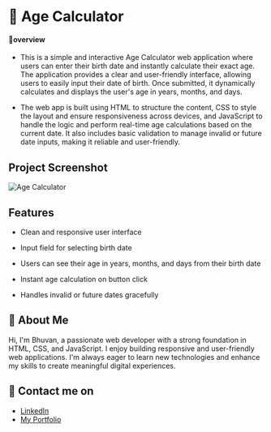 # 🧮 Age Calculator 

#### 🔰overview
- This is a simple and interactive Age Calculator web application where users can enter their birth date and instantly calculate their exact age. The application provides a clear and user-friendly interface, allowing users to easily input their date of birth. Once submitted, it dynamically calculates and displays the user's age in years, months, and days.

- The web app is built using HTML to structure the content, CSS to style the layout and ensure responsiveness across devices, and JavaScript to handle the logic and perform real-time age calculations based on the current date. It also includes basic validation to manage invalid or future date inputs, making it reliable and user-friendly.
 ## Project Screenshot
![Age Calculator](https://github.com/user-attachments/assets/a66bcf2d-6939-4c46-b3bb-c2fe8ba84147)
## Features
- Clean and responsive user interface

- Input field for selecting birth date

- Users can see their age in years, months, and days from their birth date

- Instant age calculation on button click

- Handles invalid or future dates gracefully
  
## 👦 About Me
Hi, I'm Bhuvan, a passionate web developer with a strong foundation in HTML, CSS, and JavaScript. I enjoy building responsive and user-friendly web applications. I'm always eager to learn new technologies and enhance my skills to create meaningful digital experiences.

## 🔗 Contact me on
- [LinkedIn](https://www.linkedin.com/in/bhuvan-anupoju/)
 - [My Portfolio](https://bhuvan-anupoju.github.io/Bhuvan.dev/)


